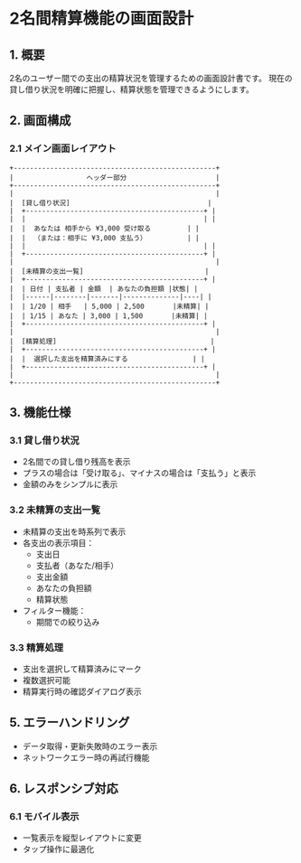 # 2名間精算機能の画面設計

## 1. 概要

2名のユーザー間での支出の精算状況を管理するための画面設計書です。
現在の貸し借り状況を明確に把握し、精算状態を管理できるようにします。

## 2. 画面構成

### 2.1 メイン画面レイアウト

```
+--------------------------------------------------+
|                  ヘッダー部分                      |
+--------------------------------------------------+
|                                                  |
|  [貸し借り状況]                                  |
|  +--------------------------------------------+ |
|  |                                            | |
|  |  あなたは 相手から ¥3,000 受け取る         | |
|  |  （または：相手に ¥3,000 支払う）          | |
|  |                                            | |
|  +--------------------------------------------+ |
|                                                  |
|  [未精算の支出一覧]                              |
|  +--------------------------------------------+ |
|  | 日付 | 支払者 | 金額  | あなたの負担額 |状態| |
|  |------|--------|-------|--------------|----| |
|  | 1/20 | 相手   | 5,000 | 2,500       |未精算| |
|  | 1/15 | あなた | 3,000 | 1,500       |未精算| |
|  +--------------------------------------------+ |
|                                                  |
|  [精算処理]                                      |
|  +--------------------------------------------+ |
|  |  選択した支出を精算済みにする                | |
|  +--------------------------------------------+ |
|                                                  |
+--------------------------------------------------+
```

## 3. 機能仕様

### 3.1 貸し借り状況

- 2名間での貸し借り残高を表示
- プラスの場合は「受け取る」、マイナスの場合は「支払う」と表示
- 金額のみをシンプルに表示

### 3.2 未精算の支出一覧

- 未精算の支出を時系列で表示
- 各支出の表示項目：
  - 支出日
  - 支払者（あなた/相手）
  - 支出金額
  - あなたの負担額
  - 精算状態
- フィルター機能：
  - 期間での絞り込み

### 3.3 精算処理

- 支出を選択して精算済みにマーク
- 複数選択可能
- 精算実行時の確認ダイアログ表示

## 5. エラーハンドリング

- データ取得・更新失敗時のエラー表示
- ネットワークエラー時の再試行機能

## 6. レスポンシブ対応

### 6.1 モバイル表示

- 一覧表示を縦型レイアウトに変更
- タップ操作に最適化
